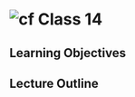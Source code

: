 ![cf](http://i.imgur.com/7v5ASc8.png) Class 14
=====================================
## Learning Objectives

## Lecture Outline
